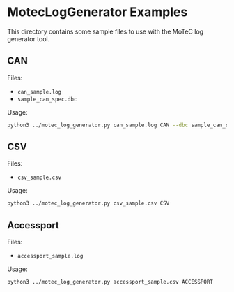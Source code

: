 # MotecLogGenerator Examples

This directory contains some sample files to use with the MoTeC log generator tool.

## CAN
Files:
* `can_sample.log`
* `sample_can_spec.dbc`

Usage:
```bash
python3 ../motec_log_generator.py can_sample.log CAN --dbc sample_can_spec.dbc
```

## CSV
Files:
* `csv_sample.csv`

Usage:
```bash
python3 ../motec_log_generator.py csv_sample.csv CSV
```

## Accessport
Files:
* `accessport_sample.log`

Usage:
```bash
python3 ../motec_log_generator.py accessport_sample.csv ACCESSPORT
```

